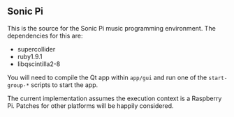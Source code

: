 ## Sonic Pi

This is the source for the Sonic Pi music programming environment. The dependencies for this are:

* supercollider
* ruby1.9.1
* libqscintilla2-8

You will need to compile the Qt app within `app/gui` and run one of the `start-group-*` scripts to start the app.

The current implementation assumes the execution context is a Raspberry Pi. Patches for other platforms will be happily considered.
